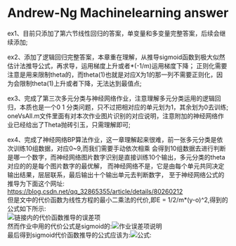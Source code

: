 ﻿# Andrew-Ng Machinelearning answer  

  ex1、目前只添加了第六节线性回归的答案，单变量和多变量完整答案，后续会继续添加;  

  ex2、添加了逻辑回归完整答案，本章重在理解，从推导sigmoid函数到极大似然估计法推导公式，再求导，运用梯度上升或者*(-1/m)运用梯度下降；
正则化需要注意是用来限制theta的，而theta(1)也就是对应X为1的那一列不需要正则化，因为会限制theta(1)上升或者下降，无法达到最值点;  
  
  ex3、完成了第三次多元分类与神经网络作业，注意理解多元分类运用的逻辑回归，本质也是一个0 1 分类问题，只不过把相对应的单元划为1，其余划为0去训练;
oneVsAll.m文件里面有对本次作业图片识别的对应说明，注意附加的神经网络作业已经给出了Theta抛砖引玉，只需理解即可;  
  
 ex4、完成了神经网络BP算法作业，这一章理解起来很难，前一张多元分类是依次训练10组数据，对应0~9,而我们需要手动依次相乘
会得到10组数据去进行判断是哪一个数字，而神经网络图片数字识别是直接训练10个输出，多元分类的theta对应的的是每个图片数字的最优解，
而神经网络不是，它是由每个单元共同决定输出结果，层层联系，最后输出十个输出单元去判断数字，
至于神经网络公式的推导为下面这个网址: https://blog.csdn.net/qq_32865355/article/details/80260212  
    但是文中的代价函数为线性方程的最小二乘法的代价,即E = 1/2/m*(y-o)^2,得到的公式如下所示:  
![链接内的代价函数推导的误差项](https://s2.ax1x.com/2019/07/18/ZX7ixU.jpg)  
然而作业中用的代价公式是sigmoid的:![作业误差项说明](C:\Users\Think\Desktop\IMG20190718164838.jpg)  
最后得到sigmoid代价函数推导的公式应该为:![公式:](C:\Users\Think\Desktop\2018050922212487.jpg)


